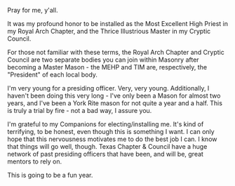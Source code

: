 Pray for me, y'all.

It was my profound honor to be installed as the Most Excellent High Priest in my Royal Arch Chapter, and the Thrice Illustrious Master in my Cryptic Council.

For those not familiar with these terms, the Royal Arch Chapter and Cryptic Council are two separate bodies you can join within Masonry after becoming a Master Mason - the MEHP and TIM are, respectively, the "President" of each local body.

I'm very young for a presiding officer. Very, very young. Additionally, I haven't been doing this very long - I've only been a Mason for almost two years, and I've been a York Rite mason for not quite a year and a half. This is truly a trial by fire - not a bad way, I assure you.

I'm grateful to my Companions for electing/installing me. It's kind of terrifying, to be honest, even though this is something I want. I can only hope that this nervousness motivates me to do the best job I can. I know that things will go well, though. Texas Chapter & Council have a huge network of past presiding officers that have been, and will be, great mentors to rely on.

This is going to be a fun year.
